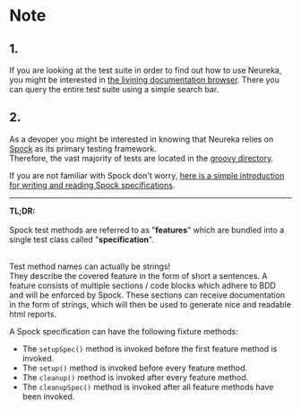 # Note #

## 1. ##
If you are looking at the test suite 
in order to find out how to use Neureka,
you might be interested in 
[the livining documentation browser](https://gleethos.github.io/neureka/showcase.html).
There you can query the entire test suite using a simple search bar.
 
## 2. ##

As a devoper you might be interested in knowing that
Neureka relies on [Spock](https://github.com/spockframework/spock) as its primary testing framework.<br>
Therefore, the vast majority of tests are located in the [groovy directory](groovy).

If you are not familiar with Spock don't worry,
[here is a simple introduction for writing and reading 
Spock specifications](groovy/Example_Spec.groovy).

---

**TL;DR:**<br>
<br>
Spock test methods are referred to as "**features**" which are bundled into a single test class called "**specification**". <br>

<br>
Test method names can actually be strings! <br>
They describe the covered feature in the form of short a sentences. 
A feature consists of multiple 
sections / code blocks which adhere to BDD and will be enforced by Spock.
These sections can receive documentation in the form of strings, which will
then be used to generate nice and readable html reports.

A Spock specification can have the following fixture methods:

  - The `setupSpec()` method is invoked before the first feature method is invoked.
  - The `setup()` method is invoked before every feature method.
  - The `cleanup()` method is invoked after every feature method.
  - The `cleanupSpec()` method is invoked after all feature methods have been invoked.

